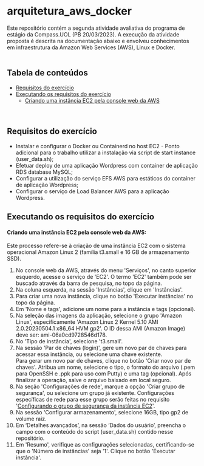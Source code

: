 <h1>arquitetura_aws_docker</h1>
Este repositório contém a segunda atividade avaliativa do programa de estágio da Compass.UOL (PB 20/03/2023). A execução da atividade proposta é descrita na documentação abaixo e envolveu conhecimentos em infraestrutura da Amazon Web Services (AWS), Linux e Docker.<br><br>

<h2>Tabela de conteúdos</h2>
<ul>
  <li><a href="#req_exercicio">Requisitos do exercício</a><br>
  <li><a href="#exe_exercicio">Executando os requisitos do exercício</a><br>
  <ul>
    <li><a href="#ec2_web">Criando uma instância EC2 pela console web da AWS</a><br>
  </ul>
</ul><br>

<div id="req_exercicio"><h2>Requisitos do exercício</h2><div>
<ul>
  <li>Instalar e configurar o Docker ou Containerd no host EC2 - Ponto adicional para o trabalho utilizar a instalação via script de start instance (user_data.sh);<br>
  <li>Efetuar deploy de uma aplicação Wordpress com container de aplicação RDS database MySQL;<br>
  <li>Configurar a utilização do serviço EFS AWS para estáticos do container de aplicação Wordpress;<br>
  <li>Configurar o serviço de Load Balancer AWS para a aplicação Wordpress.<br> 
</ul>

<div id="exe_exercicio"><h2>Executando os requisitos do exercício</h2><div>

<div id="ec2_web"><h4>Criando uma instância EC2 pela console web da AWS:</h4><div>
Este processo refere-se à criação de uma instância EC2 com o sistema operacional Amazon Linux 2 (família t3.small e 16 GB de armazenamento SSD).<br>
<ol>
  <li>No console web da AWS, através do menu 'Serviços', no canto superior esquerdo, acesse o serviço de 'EC2'. O termo 'EC2' também pode ser buscado através da barra de pesquisa, no topo da página.<br>
  <li>Na coluna esquerda, na sessão 'Instâncias', clique em 'Instâncias'.<br>
  <li>Para criar uma nova instância, clique no botão 'Executar instâncias' no topo da página.<br>
  <li>Em 'Nome e tags', adicione um nome para a instância e tags (opcional).<br>
  <li>Na seleção das imagens da aplicação, selecione o grupo 'Amazon Linux', especificamente 'Amazon Linux 2 Kernel 5.10 AMI 2.0.20230504.1 x86_64 HVM gp2'. O ID dessa AMI (Amazon Image) deve ser: ami-06a0cd9728546d178.<br>
  <li>No 'Tipo de instância', selecione 't3.small'.<br>
  <li>Na sessão 'Par de chaves (login)', gere um novo par de chaves para acessar essa instância, ou selecione uma chave existente.<br>
  <lil>Para gerar um novo par de chaves, clique no botão 'Criar novo par de chaves'. Atribua um nome, selecione o tipo, o formato do arquivo (.pem para OpenSSH e .ppk para uso com Putty) e uma tag (opcional). Após finalizar a operação, salve o arquivo baixado em local seguro.<br>
  <li>Na seção 'Configurações de rede', marque a opção 'Criar grupo de segurança', ou selecione um grupo já existente. Configurações específicas de rede para esse grupo serão feitas no requisito '<a href="#portas">Configurando o grupo de segurança da instância EC2</a>'.<br>
  <li>Na sessão 'Configurar armazenamento', selecione 16GB, tipo gp2 de volume raiz.<br>
  <li>Em ‘Detalhes avançados’, na sessão ‘Dados do usuário’, preencha o campo com o conteúdo do script (user_data.sh) contido nesse repositório.<br>
  <li>Em 'Resumo', verifique as configurações selecionadas, certificando-se que o 'Número de instâncias' seja '1'. Clique no botão 'Executar instância'.<br>
</ol>
